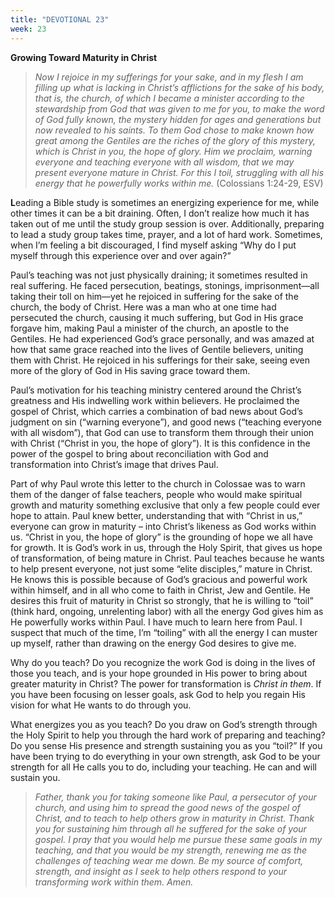 ```yaml
---
title: "DEVOTIONAL 23"
week: 23
---
```


**Growing Toward Maturity in Christ**

> *Now I rejoice in my sufferings for your sake, and in my flesh I am
> filling up what is lacking in Christ’s afflictions for the sake of his
> body, that is, the church, of which I became a minister according to
> the stewardship from God that was given to me for you, to make the
> word of God fully known, the mystery hidden for ages and generations
> but now revealed to his saints. To them God chose to make known how
> great among the Gentiles are the riches of the glory of this mystery,
> which is Christ in you, the hope of glory. Him we proclaim, warning
> everyone and teaching everyone with all wisdom, that we may present
> everyone mature in Christ. For this I toil, struggling with all his
> energy that he powerfully works within me.* (Colossians 1:24-29, ESV)

**L**eading a Bible study is sometimes an energizing experience for me,
while other times it can be a bit draining. Often, I don’t realize how
much it has taken out of me until the study group session is over.
Additionally, preparing to lead a study group takes time, prayer, and a
lot of hard work. Sometimes, when I’m feeling a bit discouraged, I find
myself asking “Why do I put myself through this experience over and over
again?”

Paul’s teaching was not just physically draining; it sometimes resulted
in real suffering. He faced persecution, beatings, stonings,
imprisonment—all taking their toll on him—yet he rejoiced in suffering
for the sake of the church, the body of Christ. Here was a man who at
one time had persecuted the church, causing it much suffering, but God
in His grace forgave him, making Paul a minister of the church, an
apostle to the Gentiles. He had experienced God’s grace personally, and
was amazed at how that same grace reached into the lives of Gentile
believers, uniting them with Christ. He rejoiced in his sufferings for
their sake, seeing even more of the glory of God in His saving grace
toward them.

Paul’s motivation for his teaching ministry centered around the Christ’s
greatness and His indwelling work within believers. He proclaimed the
gospel of Christ, which carries a combination of bad news about God’s
judgment on sin (“warning everyone”), and good news (“teaching everyone
with all wisdom”), that God can use to transform them through their
union with Christ (“Christ in you, the hope of glory”). It is this
confidence in the power of the gospel to bring about reconciliation with
God and transformation into Christ’s image that drives Paul.

Part of why Paul wrote this letter to the church in Colossae was to warn
them of the danger of false teachers, people who would make spiritual
growth and maturity something exclusive that only a few people could
ever hope to attain. Paul knew better, understanding that with “Christ
in us,” everyone can grow in maturity – into Christ’s likeness as God
works within us. “Christ in you, the hope of glory” is the grounding of
hope we all have for growth. It is God’s work in us, through the Holy
Spirit, that gives us hope of transformation, of being mature in Christ.
Paul teaches because he wants to help present everyone, not just some
“elite disciples,” mature in Christ. He knows this is possible because
of God’s gracious and powerful work within himself, and in all who come
to faith in Christ, Jew and Gentile. He desires this fruit of maturity
in Christ so strongly, that he is willing to “toil” (think hard,
ongoing, unrelenting labor) with all the energy God gives him as He
powerfully works within Paul. I have much to learn here from Paul. I
suspect that much of the time, I’m “toiling” with all the energy I can
muster up myself, rather than drawing on the energy God desires to give
me.

Why do you teach? Do you recognize the work God is doing in the lives of
those you teach, and is your hope grounded in His power to bring about
greater maturity in Christ? The power for transformation is *Christ in
them*. If you have been focusing on lesser goals, ask God to help you
regain His vision for what He wants to do through you.

What energizes you as you teach? Do you draw on God’s strength through
the Holy Spirit to help you through the hard work of preparing and
teaching? Do you sense His presence and strength sustaining you as you
“toil?” If you have been trying to do everything in your own strength,
ask God to be your strength for all He calls you to do, including your
teaching. He can and will sustain you.

> *Father, thank you for taking someone like Paul, a persecutor of your
> church, and using him to spread the good news of the gospel of Christ,
> and to teach to help others grow in maturity in Christ. Thank you for
> sustaining him through all he suffered for the sake of your gospel. I
> pray that you would help me pursue these same goals in my teaching,
> and that you would be my strength, renewing me as the challenges of
> teaching wear me down. Be my source of comfort, strength, and insight
> as I seek to help others respond to your transforming work within
> them. Amen.*

